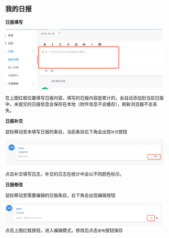 ## 我的日报
**日报填写**

![](/assets/o_1cq2ls5ms1qvmlar1ft2127f1et79.png)

在上图红框位置填写日报内容，填写的日报内容是累计的，会自动添加到当前日报中，未提交的日报信息会保存在本地（附件信息不会缓存），刷新浏览器不会丢失。

**日报补交**

鼠标移动至未填写日报的条目，当前条目右下角会出现`补交`按钮

![](/assets/o_1cq2m37spuedq21cved6v4uee.png)

点击补交填写日志，补交的日志在统计中会以不同颜色标示。

**日报修改**

鼠标移动至需要编辑的日报条目，右下角会出现编辑按钮

![](/assets/o_1cq2m8flp16op11pdmm01poc1ntpj.png)
点击上图红框按钮，进入编辑模式，修改后点击`发布`按钮保存